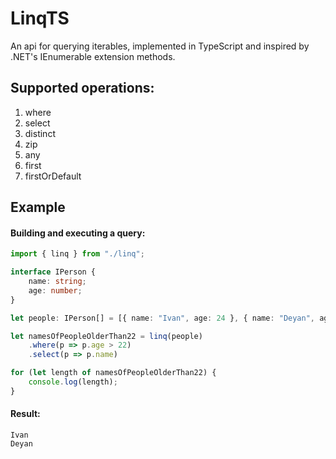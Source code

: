 # LinqTS

An api for querying iterables, implemented in TypeScript and inspired by .NET's IEnumerable<T> extension methods.

## Supported operations:
1. where
2. select
3. distinct
4. zip
5. any
6. first
7. firstOrDefault

## Example

#### Building and executing a query:

```typescript
import { linq } from "./linq";

interface IPerson {
    name: string;
    age: number;
}

let people: IPerson[] = [{ name: "Ivan", age: 24 }, { name: "Deyan", age: 25 }];

let namesOfPeopleOlderThan22 = linq(people)
    .where(p => p.age > 22)
    .select(p => p.name)

for (let length of namesOfPeopleOlderThan22) {
    console.log(length);
}
```

#### Result:

```
Ivan
Deyan
```

